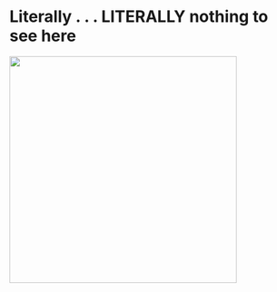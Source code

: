 <h1>Literally . . . LITERALLY nothing to see here</h1>

<img style="height:400px;" src="https://i.pinimg.com/564x/71/ee/0a/71ee0aa7ef5fdbf20250c7db2ce27eed.jpg">
